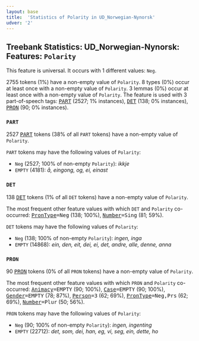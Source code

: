 ```yaml
---
layout: base
title:  'Statistics of Polarity in UD_Norwegian-Nynorsk'
udver: '2'
---
```


## Treebank Statistics: UD_Norwegian-Nynorsk: Features: `Polarity`

This feature is universal.
It occurs with 1 different values: `Neg`.

2755 tokens (1%) have a non-empty value of `Polarity`.
8 types (0%) occur at least once with a non-empty value of `Polarity`.
3 lemmas (0%) occur at least once with a non-empty value of `Polarity`.
The feature is used with 3 part-of-speech tags: <tt><a href="no_nynorsk-pos-PART.html">PART</a></tt> (2527; 1% instances), <tt><a href="no_nynorsk-pos-DET.html">DET</a></tt> (138; 0% instances), <tt><a href="no_nynorsk-pos-PRON.html">PRON</a></tt> (90; 0% instances).

### `PART`

2527 <tt><a href="no_nynorsk-pos-PART.html">PART</a></tt> tokens (38% of all `PART` tokens) have a non-empty value of `Polarity`.

`PART` tokens may have the following values of `Polarity`:

* `Neg` (2527; 100% of non-empty `Polarity`): <em>ikkje</em>
* `EMPTY` (4181): <em>å, eingong, og, ei, einast</em>

### `DET`

138 <tt><a href="no_nynorsk-pos-DET.html">DET</a></tt> tokens (1% of all `DET` tokens) have a non-empty value of `Polarity`.

The most frequent other feature values with which `DET` and `Polarity` co-occurred: <tt><a href="no_nynorsk-feat-PronType.html">PronType</a></tt><tt>=Neg</tt> (138; 100%), <tt><a href="no_nynorsk-feat-Number.html">Number</a></tt><tt>=Sing</tt> (81; 59%).

`DET` tokens may have the following values of `Polarity`:

* `Neg` (138; 100% of non-empty `Polarity`): <em>ingen, inga</em>
* `EMPTY` (14868): <em>ein, den, eit, dei, ei, det, andre, alle, denne, anna</em>

### `PRON`

90 <tt><a href="no_nynorsk-pos-PRON.html">PRON</a></tt> tokens (0% of all `PRON` tokens) have a non-empty value of `Polarity`.

The most frequent other feature values with which `PRON` and `Polarity` co-occurred: <tt><a href="no_nynorsk-feat-Animacy.html">Animacy</a></tt><tt>=EMPTY</tt> (90; 100%), <tt><a href="no_nynorsk-feat-Case.html">Case</a></tt><tt>=EMPTY</tt> (90; 100%), <tt><a href="no_nynorsk-feat-Gender.html">Gender</a></tt><tt>=EMPTY</tt> (78; 87%), <tt><a href="no_nynorsk-feat-Person.html">Person</a></tt><tt>=3</tt> (62; 69%), <tt><a href="no_nynorsk-feat-PronType.html">PronType</a></tt><tt>=Neg,Prs</tt> (62; 69%), <tt><a href="no_nynorsk-feat-Number.html">Number</a></tt><tt>=Plur</tt> (50; 56%).

`PRON` tokens may have the following values of `Polarity`:

* `Neg` (90; 100% of non-empty `Polarity`): <em>ingen, ingenting</em>
* `EMPTY` (22712): <em>det, som, dei, han, eg, vi, seg, ein, dette, ho</em>

